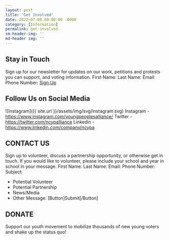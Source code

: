 ```yaml
---
layout: post
title: "Get Involved"
date: 2022-07-08 00:00:00 -0000
category: [Information]
permalink: get-involved
sm-header-img: ''
md-header img: ''
---
```


## Stay in Touch
Sign up for our newsletter for updates on our work, petitions and protests you can support, and voting information.
First Name:            Last Name:
Email:
Phone Number:
[Sign Up](#)

## Follow Us on Social Media
![Instagram]({{ site.url }}/assets/img/svg/instagram.svg)
Instagram - https://www.instagram.com/youngpeoplesalliance/
Twitter - https://twitter.com/ncypalliance
Linkedin - https://www.linkedin.com/company/ncypa

## CONTACT US
Sign up to volunteer, discuss a partnership opportunity, or otherwise get in touch. If you would like to volunteer, please include your school and year in school in your message.
First Name:            Last Name:
Email:
Phone Number:
Subject: 
* Potential Volunteer
* Potential Partnership
* News/Media
* Other
Message: 
[Button]Submit[/Button]

## DONATE
Support our youth movement to mobilize thousands of new young voters and shake up the status quo!

